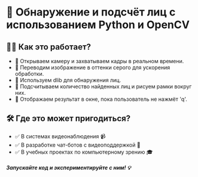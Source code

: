 # 🙂 Обнаружение и подсчёт лиц с использованием Python и OpenCV

## 👨‍💻 Как это работает?

<ul>
  <li>💬 Открываем камеру и захватываем кадры в реальном времени.</li>
  <li>💬 Переводим изображение в оттенки серого для ускорения обработки.</li>
  <li>💬 Используем dlib для обнаружения лиц.</li>
  <li>💬 Подсчитываем количество найденных лиц и рисуем рамки вокруг них.</li>
  <li>💬 Отображаем результат в окне, пока пользователь не нажмёт 'q'.</li>
</ul>

## 🛠 Где это может пригодиться?

<ul>
  <li>✅ В системах видеонаблюдения 📹</li>
  <li>✅ В разработке чат-ботов с видеоподдержкой 🤖</li>
  <li>✅ В учебных проектах по компьютерному зрению 🎓</li>
</ul>


##### Запускайте код и экспериментируйте с ним! 💡
